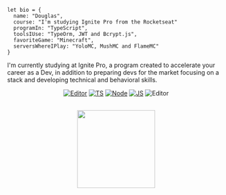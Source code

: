     let bio = {
      name: "Douglas",
      course: "I'm studying Ignite Pro from the Rocketseat"
      programIn: "TypeScript",
      toolsIUse: "TypeOrm, JWT and Bcrypt.js",
      favoriteGame: "Minecraft",
      serversWhereIPlay: "YoloMC, MushMC and FlameMC"
	}

I'm currently studying at Ignite Pro, a program created to accelerate your career as a Dev, in addition to preparing devs for the market focusing on a stack and developing technical and behavioral skills.

<div align="center">
	
[![Editor](https://img.shields.io/badge/Editor-VSCode-blue?style=for-the-badge&logo=visual-studio-code&logoColor=white)](https://code.visualstudio.com/)
[![TS](https://img.shields.io/badge/TypeScript-0077B5?style=for-the-badge&logo=typescript&logoColor=white)](https://www.typescriptlang.org)
[![Node](https://img.shields.io/badge/Node.JS-37C411?style=for-the-badge&logo=node.js&logoColor=white)](https://nodejs.org/en/)
[![JS](https://img.shields.io/badge/Javascript-F4D03F?style=for-the-badge&logo=javascript&logoColor=black)](https://developer.mozilla.org/pt-BR/docs/Web/JavaScript)
![Editor](https://img.shields.io/badge/OS-Windows-blue?style=for-the-badge&logo=windows&logoColor=white)
</div>
<br>
<div align="center">
  <a href="https://github.com/DouglasSoares16">
  <img height="180em" src="https://github-readme-stats.vercel.app/api/top-langs/?username=DouglasSoares16&layout=compact&theme=tokyonight"/>
</div>
